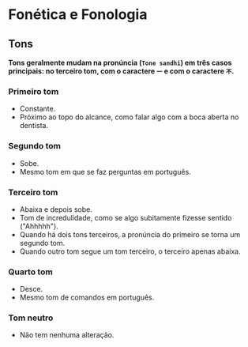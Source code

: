 # Fonética e Fonologia

## Tons

**Tons geralmente mudam na pronúncia (`Tone sandhi`) em três casos principais: no terceiro tom, com o caractere `一` e com o caractere `不`.**

### Primeiro tom

-   Constante.
-   Próximo ao topo do alcance, como falar algo com a boca aberta no dentista.

### Segundo tom

-   Sobe.
-   Mesmo tom em que se faz perguntas em português.

### Terceiro tom

-   Abaixa e depois sobe.
-   Tom de incredulidade, como se algo subitamente fizesse sentido ("Ahhhhh").
-   Quando há dois tons terceiros, a pronúncia do primeiro se torna um segundo tom.
-   Quando outro tom segue um tom terceiro, o terceiro apenas abaixa.

### Quarto tom

-   Desce.
-   Mesmo tom de comandos em português.

### Tom neutro

-   Não tem nenhuma alteração.
